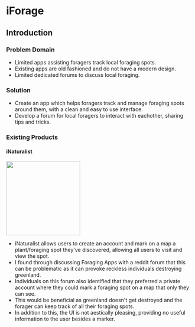 # iForage
## Introduction
### Problem Domain
- Limited apps assisting foragers track local foraging spots.
- Existing apps are old fashioned and do not have a modern design.
- Limited dedicated forums to discuss local foraging.

### Solution
- Create an app which helps foragers track and manage foraging spots around them, with a clean and easy to use interface.
- Develop a forum for local foragers to interact with eachother, sharing tips and tricks.

### Existing Products
#### iNaturalist
<img src="https://user-images.githubusercontent.com/91622555/137644818-bec5c761-a3cd-425f-bc4d-a33dc415ce50.PNG" width="200" />

- iNaturalist allows users to create an account and mark on a map a plant/foraging spot they've discovered, allowing all users to visit and view the spot.
- I found through discussing Foraging Apps with a reddit forum that this can be problematic as it can provoke reckless individuals destroying greenland.
- Individuals on this forum also identified that they preferred a private account where they could mark a foraging spot on a map that only they can see.
- This would be beneficial as greenland doesn't get destroyed and the forager can keep track of all their foraging spots.
- In addition to this, the UI is not aestically pleasing, providing no useful information to the user besides a marker.
